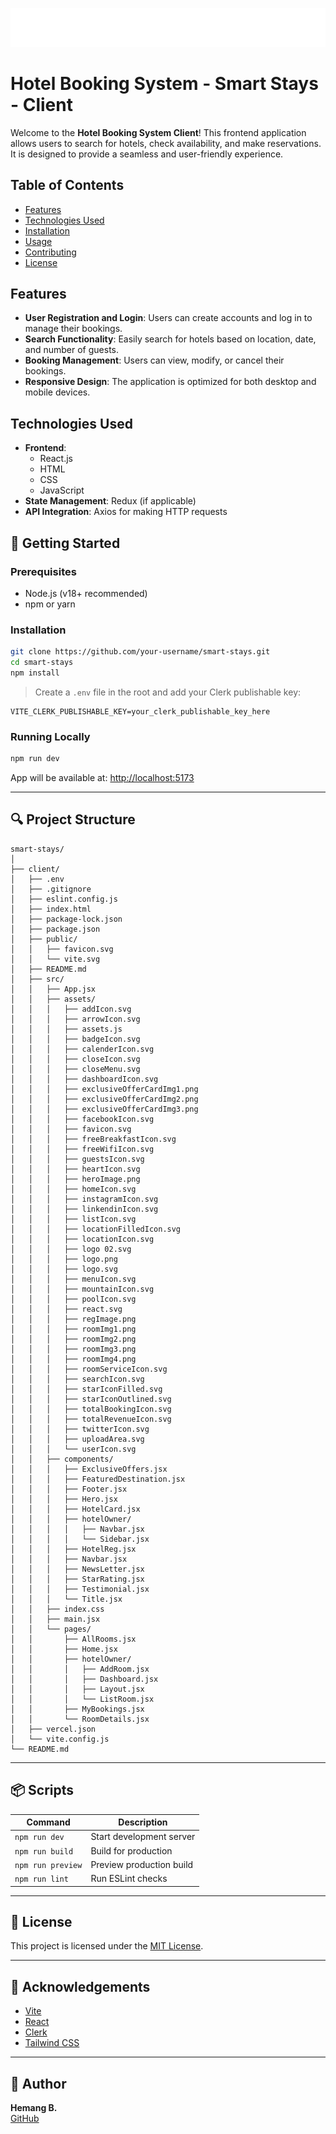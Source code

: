 

![Hotel Booking Logo](https://raw.githubusercontent.com/hemang-2001/Hotel-Booking/c95599d174c58a6b87bfe7002749329eee38294c/client/src/assets/logo.svg)  <!-- Replace with your logo URL -->

# Hotel Booking System - Smart Stays - Client

Welcome to the **Hotel Booking System Client**! This frontend application allows users to search for hotels, check availability, and make reservations. It is designed to provide a seamless and user-friendly experience.

## Table of Contents

- [Features](#features)
- [Technologies Used](#technologies-used)
- [Installation](#installation)
- [Usage](#usage)
- [Contributing](#contributing)
- [License](#license)

## Features

- **User Registration and Login**: Users can create accounts and log in to manage their bookings.
- **Search Functionality**: Easily search for hotels based on location, date, and number of guests.
- **Booking Management**: Users can view, modify, or cancel their bookings.
- **Responsive Design**: The application is optimized for both desktop and mobile devices.

## Technologies Used

- **Frontend**: 
  - React.js
  - HTML
  - CSS
  - JavaScript
- **State Management**: Redux (if applicable)
- **API Integration**: Axios for making HTTP requests


## 🚀 Getting Started

### Prerequisites

- Node.js (v18+ recommended)
- npm or yarn

### Installation

```bash
git clone https://github.com/your-username/smart-stays.git
cd smart-stays
npm install
```

> Create a `.env` file in the root and add your Clerk publishable key:

```env
VITE_CLERK_PUBLISHABLE_KEY=your_clerk_publishable_key_here
```

### Running Locally

```bash
npm run dev
```

App will be available at: [http://localhost:5173](http://localhost:5173)

---

## 🔍 Project Structure

```
smart-stays/
│
├── client/
│   ├── .env
│   ├── .gitignore
│   ├── eslint.config.js
│   ├── index.html
│   ├── package-lock.json
│   ├── package.json
│   ├── public/
│   │   ├── favicon.svg
│   │   └── vite.svg
│   ├── README.md
│   ├── src/
│   │   ├── App.jsx
│   │   ├── assets/
│   │   │   ├── addIcon.svg
│   │   │   ├── arrowIcon.svg
│   │   │   ├── assets.js
│   │   │   ├── badgeIcon.svg
│   │   │   ├── calenderIcon.svg
│   │   │   ├── closeIcon.svg
│   │   │   ├── closeMenu.svg
│   │   │   ├── dashboardIcon.svg
│   │   │   ├── exclusiveOfferCardImg1.png
│   │   │   ├── exclusiveOfferCardImg2.png
│   │   │   ├── exclusiveOfferCardImg3.png
│   │   │   ├── facebookIcon.svg
│   │   │   ├── favicon.svg
│   │   │   ├── freeBreakfastIcon.svg
│   │   │   ├── freeWifiIcon.svg
│   │   │   ├── guestsIcon.svg
│   │   │   ├── heartIcon.svg
│   │   │   ├── heroImage.png
│   │   │   ├── homeIcon.svg
│   │   │   ├── instagramIcon.svg
│   │   │   ├── linkendinIcon.svg
│   │   │   ├── listIcon.svg
│   │   │   ├── locationFilledIcon.svg
│   │   │   ├── locationIcon.svg
│   │   │   ├── logo 02.svg
│   │   │   ├── logo.png
│   │   │   ├── logo.svg
│   │   │   ├── menuIcon.svg
│   │   │   ├── mountainIcon.svg
│   │   │   ├── poolIcon.svg
│   │   │   ├── react.svg
│   │   │   ├── regImage.png
│   │   │   ├── roomImg1.png
│   │   │   ├── roomImg2.png
│   │   │   ├── roomImg3.png
│   │   │   ├── roomImg4.png
│   │   │   ├── roomServiceIcon.svg
│   │   │   ├── searchIcon.svg
│   │   │   ├── starIconFilled.svg
│   │   │   ├── starIconOutlined.svg
│   │   │   ├── totalBookingIcon.svg
│   │   │   ├── totalRevenueIcon.svg
│   │   │   ├── twitterIcon.svg
│   │   │   ├── uploadArea.svg
│   │   │   └── userIcon.svg
│   │   ├── components/
│   │   │   ├── ExclusiveOffers.jsx
│   │   │   ├── FeaturedDestination.jsx
│   │   │   ├── Footer.jsx
│   │   │   ├── Hero.jsx
│   │   │   ├── HotelCard.jsx
│   │   │   ├── hotelOwner/
│   │   │   │   ├── Navbar.jsx
│   │   │   │   └── Sidebar.jsx
│   │   │   ├── HotelReg.jsx
│   │   │   ├── Navbar.jsx
│   │   │   ├── NewsLetter.jsx
│   │   │   ├── StarRating.jsx
│   │   │   ├── Testimonial.jsx
│   │   │   └── Title.jsx
│   │   ├── index.css
│   │   ├── main.jsx
│   │   └── pages/
│   │       ├── AllRooms.jsx
│   │       ├── Home.jsx
│   │       ├── hotelOwner/
│   │       │   ├── AddRoom.jsx
│   │       │   ├── Dashboard.jsx
│   │       │   ├── Layout.jsx
│   │       │   └── ListRoom.jsx
│   │       ├── MyBookings.jsx
│   │       └── RoomDetails.jsx
│   ├── vercel.json
│   └── vite.config.js
└── README.md

```

---

## 📦 Scripts

| Command        | Description                    |
|----------------|--------------------------------|
| `npm run dev`  | Start development server       |
| `npm run build`| Build for production           |
| `npm run preview` | Preview production build |
| `npm run lint` | Run ESLint checks              |

---

## 📄 License

This project is licensed under the [MIT License](LICENSE).

---

## 🙌 Acknowledgements

- [Vite](https://vitejs.dev/)
- [React](https://reactjs.org/)
- [Clerk](https://clerk.dev/)
- [Tailwind CSS](https://tailwindcss.com/)

---

## 👤 Author

**Hemang B.**  
[GitHub](https://github.com/hemang-2001)
